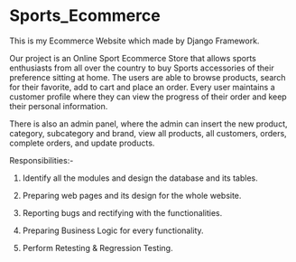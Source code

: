# Sports_Ecommerce
This is my Ecommerce  Website which made by Django Framework. 

Our project is an Online Sport Ecommerce Store that allows sports enthusiasts from all over the
country to buy Sports accessories of their preference sitting at home. The users are able to
browse products, search for their favorite, add to cart and place an order. Every user maintains a
customer profile where they can view the progress of their order and keep their personal
information.

There is also an admin panel, where the admin can insert the new product, category, subcategory
and brand, view all products, all customers, orders, complete orders, and update products.

Responsibilities:-

1. Identify all the modules and design the database and its tables.

2. Preparing web pages and its design for the whole website. 	

3. Reporting bugs and rectifying with the functionalities.

4. Preparing Business Logic for 	every functionality.

5. Perform Retesting & Regression Testing.
